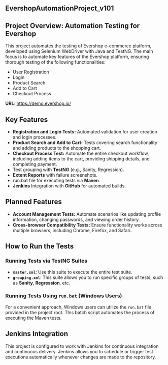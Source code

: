 ## EvershopAutomationProject_v101
## Project Overview: Automation Testing for Evershop
This project automates the testing of Evershop e-commerce platform, developed using Selenium WebDriver with Java and TestNG. The main focus is to automate key features of the Evershop platform, ensuring thorough testing of the following functionalities:
* User Registration
* Login
* Product Search
* Add to Cart
* Checkout Process

**URL**: https://demo.evershop.io/

## Key Features
* **Registration and Login Tests:** Automated validation for user creation and login processes.
* **Product Search and Add to Cart:** Tests covering search functionality and adding products to the shopping cart.
* **Checkout Process Test:** Automate the entire checkout workflow, including adding items to the cart, providing shipping details, and completing payment.
* Test grouping with **TestNG** (e.g., Sanity, Regression).
* **Extent Reports** with failure screenshots.
* run.bat file for executing tests via **Maven**.
* **Jenkins** Integration with **GitHub** for automated builds.

## Planned Features
* **Account Management Tests:** Automate scenarios like updating profile information, changing passwords, and viewing order history.
* **Cross-browser Compatibility Tests:** Ensure functionality works across multiple browsers, including Chrome, Firefox, and Safari.

## How to Run the Tests

### Running Tests via TestNG Suites
- **`master.xml`**: Use this suite to execute the entire test suite.
- **`grouping.xml`**: This suite allows you to run specific groups of tests, such as **Sanity**, **Regression**, etc.

### Running Tests Using `run.bat` (Windows Users)
For a convenient approach, Windows users can utilize the `run.bat` file provided in the project root. This batch script automates the process of executing the Maven tests.

## Jenkins Integration
This project is configured to work with Jenkins for continuous integration and continuous delivery. Jenkins allows you to schedule or trigger test executions automatically whenever changes are made to the repository.

